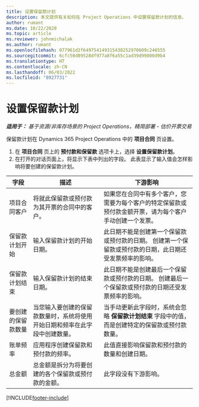 ```yaml
---
title: 设置保留款计划
description: 本文提供有关如何在 Project Operations 中设置保留款计划的信息。
author: rumant
ms.date: 10/22/2020
ms.topic: article
ms.reviewer: johnmichalak
ms.author: rumant
ms.openlocfilehash: 077961d2f649754149315438252970609c246555
ms.sourcegitcommit: 6cfc50d89528df977a8f6a55c1ad39d99800d9b4
ms.translationtype: HT
ms.contentlocale: zh-CN
ms.lasthandoff: 06/03/2022
ms.locfileid: "8927731"
---
```

# <a name="set-up-a-retainer-schedule"></a>设置保留款计划

_**适用于：** 基于资源/非库存场景的 Project Operations，精简部署 - 估价开票交易_

保留款计划在 Dynamics 365 Project Operations 中的 **项目合同** 页设置。

1. 在 **项目合同** 页上的 **预付款和保留款** 选项卡上，选择 **设置保留款计划**。
2. 在打开的对话页面上，将显示下表中列出的字段。 此表显示了输入值会怎样影响将要创建的保留款计划。

| 字段 | 描述 | 下游影响 |
| --- | --- | --- |
| 项目合同客户 | 将就此保留款或预付款为其开票的合同中的客户。 | 如果您在合同中有多个客户，您需要为每个客户的特定保留款或预付款金额开票，请为每个客户手动创建一个发票。 |
| 保留款计划开始 | 输入保留款计划的开始日期。 | 此日期不能是创建第一个保留款或预付款的日期。 创建第一个保留款或预付款的日期，此日期还受发票频率的影响。 |
| 保留款计划结束 | 输入保留款计划的结束日期。 | 此日期不能是创建最后一个保留款或预付款的日期。 创建最后一个保留款或预付款的日期还受发票频率的影响。 |
| 要创建的保留款数量 | 当您输入要创建的保留款数量时，系统将使用开始日期和频率在此字段中创建数量。 | 当手动更新此字段时，系统会忽略 **保留款计划结束** 字段中的值，而是创建特定的保留款或预付款数量。 |
| 账单频率 | 应用程序创建保留款和预付款的频率。 | 此值直接影响保留款和预付款的数量和创建日期。 |
| 总金额 | 总金额是拆分为将要创建的各个保留款或预付款的金额。 | 此字段没有下游影响。 |


[!INCLUDE[footer-include](../../includes/footer-banner.md)]